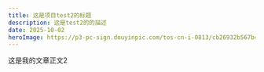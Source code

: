 ```yaml
---
title: 这是项目test2的标题
description: 这是test2的的描述
date: 2025-10-02 
heroImage: https://p3-pc-sign.douyinpic.com/tos-cn-i-0813/cb26932b567b4da5b5c8475fb1a02e7c~tplv-dy-aweme-images-v2:3000:3000:q75.webp?biz_tag=aweme_images&from=327834062&lk3s=138a59ce&s=PackSourceEnum_SEARCH&sc=image&se=false&x-expires=1739905200&x-signature=N%2BogLLZ0hIWCr2eFIHhCbMw3EyE%3D
---
```

这是我的文章正文2